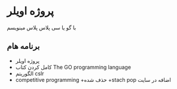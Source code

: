 ﻿# پروژه اویلر
با گو یا سی پلاس پلاس مینویسم

## برنامه هام
+ پروژه اویلر
+ کامل کردن کتاب The GO programming language
+ الگوریتم cslr
+ competitive programming
+حذف شده
+stach pop
اضافه در سایت
